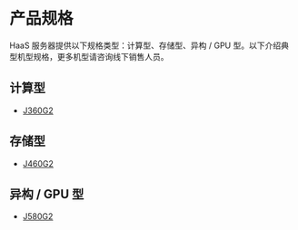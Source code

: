 # 产品规格
HaaS 服务器提供以下规格类型：计算型、存储型、异构 / GPU 型。以下介绍典型机型规格，更多机型请咨询线下销售人员。

## 计算型
- [J360G2](J360G2.md)


## 存储型

- [J460G2](J460G2.md)

## 异构 / GPU 型
- [J580G2](J580G2.md)
